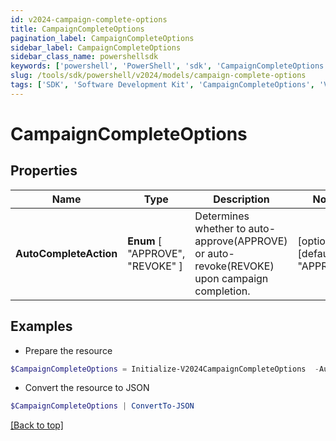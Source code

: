 ```yaml
---
id: v2024-campaign-complete-options
title: CampaignCompleteOptions
pagination_label: CampaignCompleteOptions
sidebar_label: CampaignCompleteOptions
sidebar_class_name: powershellsdk
keywords: ['powershell', 'PowerShell', 'sdk', 'CampaignCompleteOptions', 'V2024CampaignCompleteOptions'] 
slug: /tools/sdk/powershell/v2024/models/campaign-complete-options
tags: ['SDK', 'Software Development Kit', 'CampaignCompleteOptions', 'V2024CampaignCompleteOptions']
---
```



# CampaignCompleteOptions

## Properties

Name | Type | Description | Notes
------------ | ------------- | ------------- | -------------
**AutoCompleteAction** |  **Enum** [  "APPROVE",    "REVOKE" ] | Determines whether to auto-approve(APPROVE) or auto-revoke(REVOKE) upon campaign completion. | [optional] [default to "APPROVE"]

## Examples

- Prepare the resource
```powershell
$CampaignCompleteOptions = Initialize-V2024CampaignCompleteOptions  -AutoCompleteAction REVOKE
```

- Convert the resource to JSON
```powershell
$CampaignCompleteOptions | ConvertTo-JSON
```


[[Back to top]](#) 

